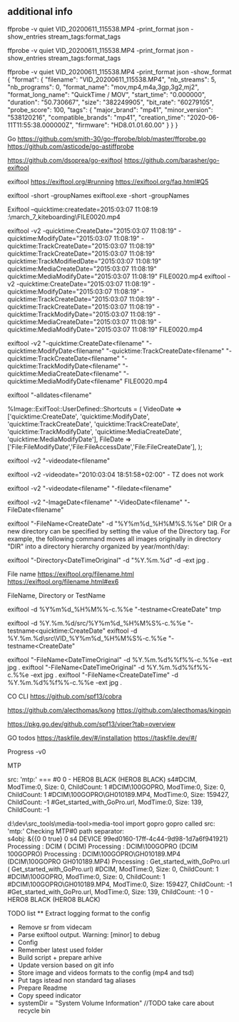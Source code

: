 



## additional info
ffprobe -v quiet VID_20200611_115538.MP4 -print_format json -show_entries stream_tags:format_tags

ffprobe -v quiet VID_20200611_115538.MP4 -print_format json -show_entries stream_tags:format_tags


ffprobe -v quiet VID_20200611_115538.MP4 -print_format json  -show_format
{
    "format": {
        "filename": "VID_20200611_115538.MP4",
        "nb_streams": 5,
        "nb_programs": 0,
        "format_name": "mov,mp4,m4a,3gp,3g2,mj2",
        "format_long_name": "QuickTime / MOV",
        "start_time": "0.000000",
        "duration": "50.730667",
        "size": "382249905",
        "bit_rate": "60279105",
        "probe_score": 100,
        "tags": {
            "major_brand": "mp41",
            "minor_version": "538120216",
            "compatible_brands": "mp41",
            "creation_time": "2020-06-11T11:55:38.000000Z",
            "firmware": "HD8.01.01.60.00"
        }
    }
}


Go
https://github.com/smith-30/go-ffprobe/blob/master/ffprobe.go
https://github.com/asticode/go-astiffprobe

https://github.com/dsoprea/go-exiftool
https://github.com/barasher/go-exiftool


exiftool
https://exiftool.org/#running
https://exiftool.org/faq.html#Q5

exiftool -short -groupNames 
exiftool.exe -short -groupNames

Exiftool –quicktime:createdate=2015:03:07 11:08:19 :\march_7_kiteboarding\FILE0020.mp4

exiftool -v2 -quicktime:CreateDate="2015:03:07 11:08:19" -quicktime:ModifyDate="2015:03:07 11:08:19" -quicktime:TrackCreateDate="2015:03:07 11:08:19" quicktime:TrackCreateDate="2015:03:07 11:08:19" quicktime:TrackModifiedDate="2015:03:07 11:08:19" quicktime:MediaCreateDate="2015:03:07 11:08:19" quicktime:MediaModifyDate="2015:03:07 11:08:19" FILE0020.mp4
exiftool -v2 -quicktime:CreateDate="2015:03:07 11:08:19" -quicktime:ModifyDate="2015:03:07 11:08:19" -quicktime:TrackCreateDate="2015:03:07 11:08:19" -quicktime:TrackCreateDate="2015:03:07 11:08:19" -quicktime:TrackModifyDate="2015:03:07 11:08:19" -quicktime:MediaCreateDate="2015:03:07 11:08:19" -quicktime:MediaModifyDate="2015:03:07 11:08:19" FILE0020.mp4


exiftool -v2 "-quicktime:CreateDate<filename" "-quicktime:ModifyDate<filename" "-quicktime:TrackCreateDate<filename" "-quicktime:TrackCreateDate<filename" "-quicktime:TrackModifyDate<filename" "-quicktime:MediaCreateDate<filename" "-quicktime:MediaModifyDate<filename" FILE0020.mp4

exiftool "-alldates<filename"


%Image::ExifTool::UserDefined::Shortcuts = (
    VideoDate => ['quicktime:CreateDate', 'quicktime:ModifyDate', 'quicktime:TrackCreateDate', 'quicktime:TrackCreateDate', 'quicktime:TrackModifyDate', 'quicktime:MediaCreateDate', 'quicktime:MediaModifyDate'],
    FileDate => ['File:FileModifyDate','File:FileAccessDate','File:FileCreateDate'],
);


exiftool -v2 "-videodate<filename"

exiftool -v2 -videodate="2010:03:04 18:51:58+02:00" - TZ does not work

exiftool -v2 "-videodate<filename" "-filedate<filename"

exiftool -v2 "-ImageDate<filename" "-VideoDate<filename" "-FileDate<filename"




exiftool "-FileName<CreateDate" -d "%Y%m%d_%H%M%S.%%e" DIR
Or a new directory can be specified by setting the value of the Directory tag. For example, the following command moves all images originally in directory "DIR" into a directory hierarchy organized by year/month/day:

exiftool "-Directory<DateTimeOriginal" -d "%Y.%m.%d" -d -ext jpg .



File name
https://exiftool.org/filename.html
https://exiftool.org/filename.html#ex6

FileName, Directory or TestName 


exiftool -d %Y%m%d_%H%M%%-c.%%e "-testname<CreateDate" tmp


exiftool -d  %Y.%m.%d/src/%Y%m%d_%H%M%S%-c.%%e "-testname<quicktime:CreateDate" 
exiftool -d %Y.%m.%d\src\VID_%Y%m%d_%H%M%S%-c.%%e "-testname<CreateDate"




exiftool "-FileName<DateTimeOriginal" -d %Y.%m.%d\%%f%%-c.%%e -ext jpg .
exiftool "-FileName<DateTimeOriginal" -d %Y.%m.%d\%%f%%-c.%%e -ext jpg .
exiftool "-FileName<CreateDateTime" -d %Y.%m.%d\%%f%%-c.%%e -ext jpg .





CO CLI
https://github.com/spf13/cobra

https://github.com/alecthomas/kong
https://github.com/alecthomas/kingpin



https://pkg.go.dev/github.com/spf13/viper?tab=overview


GO todos
https://taskfile.dev/#/installation
https://taskfile.dev/#/




Progress
-v0 


MTP



src: 'mtp:'
=== #0
0 - HERO8 BLACK (HERO8 BLACK)
s4#DCIM, ModTime:0, Size: 0, ChildCount: 1
#DCIM\100GOPRO, ModTime:0, Size: 0, ChildCount: 1
#DCIM\100GOPRO\GH010189.MP4, ModTime:0, Size: 159427, ChildCount: -1
#Get_started_with_GoPro.url, ModTime:0, Size: 139, ChildCount: -1


d:\dev\src\_tools\media-tool>media-tool import gopro
gopro called
src: 'mtp:'
Checking MTP#0
path separator: \
s4obj: &{{0 0 true} 0 s4 DEVICE  99ed0160-17ff-4c44-9d98-1d7a6f941921}
Processing : DCIM ( DCIM)
Processing : DCIM\100GOPRO (DCIM 100GOPRO)
Processing : DCIM\100GOPRO\GH010189.MP4 (DCIM\100GOPRO GH010189.MP4)
Processing : Get_started_with_GoPro.url ( Get_started_with_GoPro.url)
#DCIM, ModTime:0, Size: 0, ChildCount: 1
#DCIM\100GOPRO, ModTime:0, Size: 0, ChildCount: 1
#DCIM\100GOPRO\GH010189.MP4, ModTime:0, Size: 159427, ChildCount: -1
#Get_started_with_GoPro.url, ModTime:0, Size: 139, ChildCount: -1
0 - HERO8 BLACK (HERO8 BLACK)



TODO list
** Extract logging format to the config
* Remove sr from videcam
* Parse exiftool output. Warning: [minor] to debug
* Config
* Remember latest used folder
* Build script + prepare arhive
* Update version based on git info
* Store image and videos formats to the config (mp4 and tsd)
* Put tags istead non standard tag aliases
* Prepare Readme
* Copy speed indicator
* systemDir = "System Volume Information" //TODO take care about recycle bin